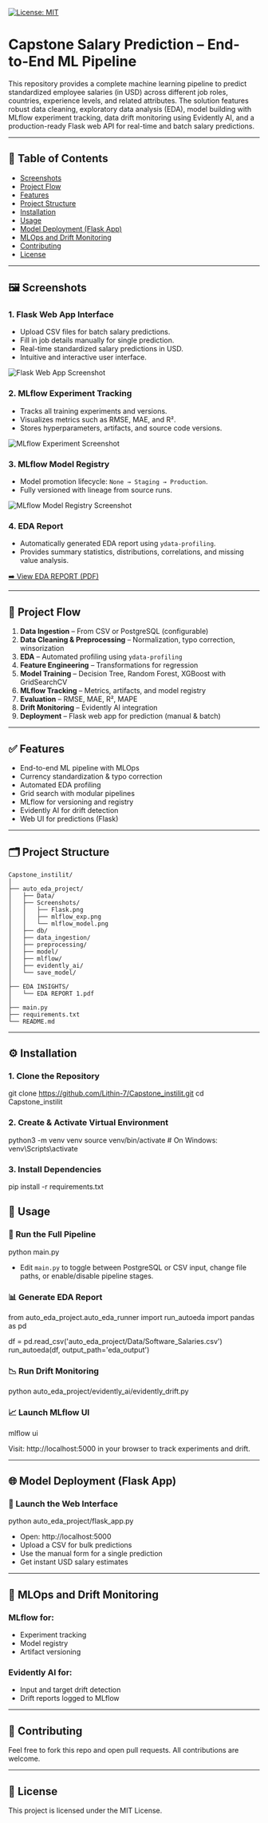 [![License: MIT](https://img.shields.io/badge/License-MIT-yellow.svg)](LICENSE)
# Capstone Salary Prediction – End-to-End ML Pipeline

This repository provides a complete machine learning pipeline to predict standardized employee salaries (in USD) across different job roles, countries, experience levels, and related attributes. The solution features robust data cleaning, exploratory data analysis (EDA), model building with MLflow experiment tracking, data drift monitoring using Evidently AI, and a production-ready Flask web API for real-time and batch salary predictions.

---

## 📑 Table of Contents

- [Screenshots](#screenshots)
- [Project Flow](#project-flow)
- [Features](#features)
- [Project Structure](#project-structure)
- [Installation](#installation)
- [Usage](#usage)
- [Model Deployment (Flask App)](#model-deployment-flask-app)
- [MLOps and Drift Monitoring](#mlops-and-drift-monitoring)
- [Contributing](#contributing)
- [License](#license)

---

## 🖼️ Screenshots

### 1. Flask Web App Interface
- Upload CSV files for batch salary predictions.
- Fill in job details manually for single prediction.
- Real-time standardized salary predictions in USD.
- Intuitive and interactive user interface.

![Flask Web App Screenshot](Screenshots/Flask.png)

### 2. MLflow Experiment Tracking
- Tracks all training experiments and versions.
- Visualizes metrics such as RMSE, MAE, and R².
- Stores hyperparameters, artifacts, and source code versions.

![MLflow Experiment Screenshot](Screenshots/mlflow_exp.png)

### 3. MLflow Model Registry
- Model promotion lifecycle: `None → Staging → Production`.
- Fully versioned with lineage from source runs.

![MLflow Model Registry Screenshot](Screenshots/mlflow_model.png)

### 4. EDA Report
- Automatically generated EDA report using `ydata-profiling`.
- Provides summary statistics, distributions, correlations, and missing value analysis.

[➡️ View EDA REPORT (PDF)](EDA%20INSIGHTS/EDA%20REPORT%201.pdf)

---

## 🔄 Project Flow

1. **Data Ingestion** – From CSV or PostgreSQL (configurable)
2. **Data Cleaning & Preprocessing** – Normalization, typo correction, winsorization
3. **EDA** – Automated profiling using `ydata-profiling`
4. **Feature Engineering** – Transformations for regression
5. **Model Training** – Decision Tree, Random Forest, XGBoost with GridSearchCV
6. **MLflow Tracking** – Metrics, artifacts, and model registry
7. **Evaluation** – RMSE, MAE, R², MAPE
8. **Drift Monitoring** – Evidently AI integration
9. **Deployment** – Flask web app for prediction (manual & batch)

---

## ✅ Features

- End-to-end ML pipeline with MLOps
- Currency standardization & typo correction
- Automated EDA profiling
- Grid search with modular pipelines
- MLflow for versioning and registry
- Evidently AI for drift detection
- Web UI for predictions (Flask)

---

## 🗂️ Project Structure

```
Capstone_instilit/
│
├── auto_eda_project/
│   ├── Data/
│   ├── Screenshots/
│   │   ├── Flask.png
│   │   ├── mlflow_exp.png
│   │   └── mlflow_model.png
│   ├── db/
│   ├── data_ingestion/
│   ├── preprocessing/
│   ├── model/
│   ├── mlflow/
│   ├── evidently_ai/
│   └── save_model/
│
├── EDA INSIGHTS/
│   └── EDA REPORT 1.pdf
│
├── main.py
├── requirements.txt
└── README.md
```



---

## ⚙️ Installation

### 1. Clone the Repository

git clone https://github.com/Lithin-7/Capstone_instilit.git
cd Capstone_instilit

### 2. Create & Activate Virtual Environment

python3 -m venv venv
source venv/bin/activate # On Windows: venv\Scripts\activate

### 3. Install Dependencies

pip install -r requirements.txt

## 🚀 Usage

### 🔧 Run the Full Pipeline

python main.py

- Edit `main.py` to toggle between PostgreSQL or CSV input, change file paths, or enable/disable pipeline stages.

### 📊 Generate EDA Report

from auto_eda_project.auto_eda_runner import run_autoeda
import pandas as pd

df = pd.read_csv('auto_eda_project/Data/Software_Salaries.csv')
run_autoeda(df, output_path='eda_output')

### 📉 Run Drift Monitoring

python auto_eda_project/evidently_ai/evidently_drift.py

### 📈 Launch MLflow UI

mlflow ui

Visit: http://localhost:5000 in your browser to track experiments and drift.

---

## 🌐 Model Deployment (Flask App)

### 🧪 Launch the Web Interface

python auto_eda_project/flask_app.py

- Open: http://localhost:5000
- Upload a CSV for bulk predictions
- Use the manual form for a single prediction
- Get instant USD salary estimates

---

## 🔁 MLOps and Drift Monitoring

### MLflow for:
- Experiment tracking
- Model registry
- Artifact versioning

### Evidently AI for:
- Input and target drift detection
- Drift reports logged to MLflow

---

## 🤝 Contributing

Feel free to fork this repo and open pull requests. All contributions are welcome.

---

## 📄 License

This project is licensed under the MIT License.
